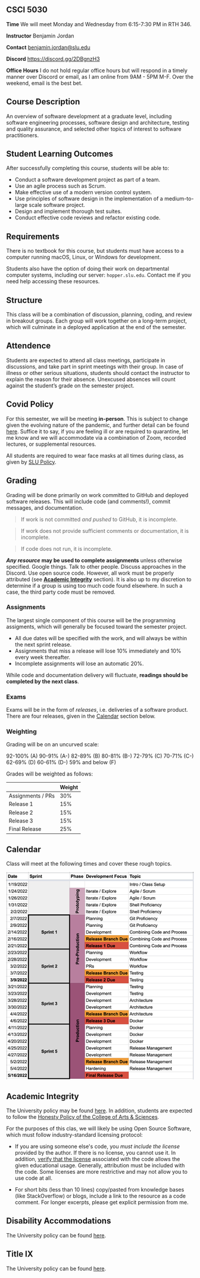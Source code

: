 
## CSCI 5030

**Time** We will meet Monday and Wednesday from 6:15-7:30 PM in RTH 346.

**Instructor** Benjamin Jordan

**Contact** benjamin.jordan@slu.edu

**Discord** https://discord.gg/2DBgnzH3

**Office Hours** I do not hold regular office hours but will respond in a timely manner over Discord or email, as I am online from 9AM - 5PM M-F. Over the weekend, email is the best bet.

## Course Description

An overview of software development at a graduate level, including software engineering processes, software design and architecture, testing and quality assurance, and selected other topics of interest to software practitioners.

## Student Learning Outcomes

After successfully completing this course, students will be able to:

- Conduct a software development project as part of a team.
- Use an agile process such as Scrum.
- Make effective use of a modern version control system.
- Use principles of software design in the implementation of a medium-to-large scale software project.
- Design and implement thorough test suites.
- Conduct effective code reviews and refactor existing code.

## Requirements

There is no textbook for this course, but students must have access to a computer running macOS, Linux, or Windows for development.

Students also have the option of doing their work on departmental computer systems, including our server: `hopper.slu.edu`. Contact me if you need help accessing these resources.

## Structure

This class will be a combination of discussion, planning, coding, and review in breakout groups. Each group will work together on a long-term project, which will culminate in a deployed application at the end of the semester.

## Attendence

Students are expected to attend all class meetings, participate in discussions, and take part in sprint meetings with their group. In case of illness or other serious situations, students should contact the instructor to explain the reason for their absence. Unexcused absences will count against the student’s grade on the semester project.

## Covid Policy

For this semester, we will be meeting **in-person**. This is subject to change given the evolving nature of the pandemic, and further detail can be found [here](https://www.slu.edu/provost/faculty-affairs/teaching-resources-for-faculty/course-syllabus-information/syllabus-statements/syllabus-stmt_in-class-attendance-and-participation.docx). Suffice it to say, if you are feeling ill or are required to quarantine, let me know and we will accommodate via a combination of Zoom, recorded lectures, or supplemental resources.

All students are required to wear face masks at all times during class, as given by [SLU Policy](https://www.slu.edu/provost/faculty-affairs/teaching-resources-for-faculty/course-syllabus-information/syllabus-statements/syllabus-stmt_face-masks.docx).

## Grading

Grading will be done primarily on work committed to GitHub and deployed software releases. This will include code (and comments!), commit messages, and documentation.

> If work is not committed _and pushed_ to GitHub, it is incomplete.

> If work does not provide sufficient comments or documentation, it is incomplete.

> If code does not run, it is incomplete.

**_Any resource_ may be used to complete assignments** unless otherwise specified. Google things. Talk to other people. Discuss approaches in the Discord. Use open source code. However, all work must be properly attributed (see [**Academic Integrity**](#Academic_Integrity) section). It is also up to my discretion to determine if a group is using too much code found elsewhere. In such a case, the third party code must be removed.

### Assignments

The largest single component of this course will be the programming assigments, which will generally be focused toward the semester project.

- All due dates will be specified with the work, and will always be within the next sprint release.
- Assignments that miss a release will lose 10% immediately and 10% every week thereafter.
- Incomplete assignments will lose an automatic 20%.

While code and documentation delivery will fluctuate, **readings should be completed by the next class**.

### Exams

Exams will be in the form of _releases_, i.e. deliveries of a software product. There are four releases, given in the [Calendar](#Calendar) section below.

### Weighting

Grading will be on an uncurved scale:

92-100% (A)
90-91% (A-)
82-89% (B)
80-81% (B-)
72-79% (C)
70-71% (C-)
62-69% (D)
60-61% (D-)
59% and below (F)

Grades will be weighted as follows:

||Weight|
|-|-|
|Assignments / PRs|30%|
|Release 1|15%|
|Release 2|15%|
|Release 3|15%|
|Final Release|25%|

## Calendar

Class will meet at the following times and cover these rough topics.

![Topics](./topics.png)

## Academic Integrity 

The University policy may be found [here](https://www.slu.edu/provost/faculty-affairs/teaching-resources-for-faculty/course-syllabus-information/syllabus-statements/syllabus-stmt_academic-integrity.docx). In addition, students are expected to follow the [Honesty Policy of the College of Arts & Sciences](http://www.slu.edu/college-of-arts-and-sciences-home/undergraduate-education/academic-honesty).

For the purposes of this clas, we will likely be using Open Source Software, which must follow industry-standard licensing protocol:

- If you are using someone else's code, you _must include the license_ provided by the author. If there is no license, you cannot use it. In addition, [verify that the license](https://tldrlegal.com/) associated with the code allows the given educational usage. Generally, attribution must be included with the code. Some licenses are more restrictive and may not allow you to use code at all.

- For short bits (less than 10 lines) copy/pasted from knowledge bases (like StackOverflow) or blogs, include a link to the resource as a code comment. For longer excerpts, please get explicit permission from me.

## Disability Accommodations

The University policy can be found [here](https://www.slu.edu/provost/faculty-affairs/teaching-resources-for-faculty/course-syllabus-information/syllabus-statements/syllabus-stmt_disability-accommodations.docx).

## Title IX

The University policy can be found [here](https://www.slu.edu/provost/faculty-affairs/teaching-resources-for-faculty/course-syllabus-information/syllabus-statements/syllabus-stmt-title-ix.docx).
